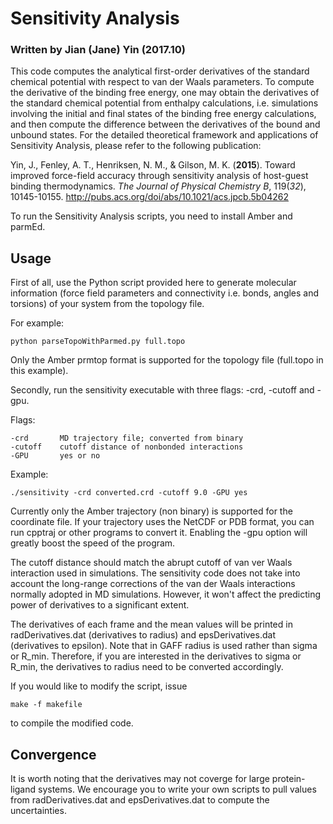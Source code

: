 # Sensitivity Analysis #

### Written by Jian (Jane) Yin (2017.10) ###

This code computes the analytical first-order derivatives of the standard chemical potential with respect to van der Waals parameters. To compute the derivative of the binding free 
energy, one may obtain the derivatives of the standard chemical potential from enthalpy calculations, i.e. simulations involving the initial and final states of the 
binding free energy calculations, and then compute the difference between the derivatives of the bound and unbound states.
For the detailed theoretical framework and applications of Sensitivity Analysis, please refer to the following publication:

Yin, J., Fenley, A. T., Henriksen, N. M., & Gilson, M. K. (__2015__). Toward improved force-field accuracy through sensitivity analysis of host-guest binding thermodynamics. 
_The Journal of Physical Chemistry B_, 119(_32_), 10145-10155. http://pubs.acs.org/doi/abs/10.1021/acs.jpcb.5b04262 

To run the Sensitivity Analysis scripts, you need to install Amber and parmEd.

## Usage ##

First of all, use the Python script provided here to generate molecular information (force field parameters and connectivity i.e. bonds, angles and torsions)  of your system
from the topology file.

For example:

	python parseTopoWithParmed.py full.topo

Only the Amber prmtop format is supported for the topology file (full.topo in this example).

Secondly, run the sensitivity executable with three flags: -crd, -cutoff and -gpu. 

Flags:

	-crd       MD trajectory file; converted from binary
	-cutoff    cutoff distance of nonbonded interactions
	-GPU       yes or no

Example:

	./sensitivity -crd converted.crd -cutoff 9.0 -GPU yes

Currently only the Amber trajectory (non binary) is supported for the coordinate file. If your trajectory uses the NetCDF or PDB format, you can run cpptraj or other programs
to convert it. Enabling the -gpu option will greatly boost the speed of the program. 

The cutoff distance should match the abrupt cutoff of van ver Waals interaction used in simulations. The sensitivity code does not take into account the long-range corrections 
of the van der Waals interactions normally adopted in MD simulations. However, it won't affect the predicting power of derivatives to a significant extent. 

The derivatives of each frame and the mean values will be printed in radDerivatives.dat (derivatives to radius) and epsDerivatives.dat (derivatives to epsilon).
Note that in GAFF radius is used rather than sigma or R_min. Therefore, if you are interested in the derivatives to sigma or R_min, the derivatives to radius need to be converted accordingly.

If you would like to modify the script, issue

	make -f makefile
 
to compile the modified code. 

## Convergence ##

It is worth noting that the derivatives may not coverge for large protein-ligand systems. We encourage you to write your own scripts to pull values from radDerivatives.dat
 and epsDerivatives.dat to compute the uncertainties.   
